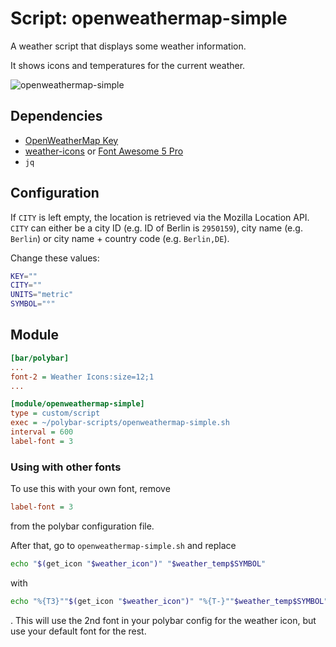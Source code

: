 # Script: openweathermap-simple

A weather script that displays some weather information.

It shows icons and temperatures for the current weather.

![openweathermap-simple](screenshots/1.png)


## Dependencies

* [OpenWeatherMap Key](https://openweathermap.org/appid)
* [weather-icons](https://github.com/erikflowers/weather-icons) or [Font Awesome 5 Pro](https://fontawesome.com/changelog/latest)
* `jq`


## Configuration

If `CITY` is left empty, the location is retrieved via the Mozilla Location API. `CITY` can either be a city ID (e.g. ID of Berlin is `2950159`), city name (e.g. `Berlin`) or city name + country code (e.g. `Berlin,DE`).

Change these values:

```sh
KEY=""
CITY=""
UNITS="metric"
SYMBOL="°"
```


## Module

```ini
[bar/polybar]
...
font-2 = Weather Icons:size=12;1
...
```

```ini
[module/openweathermap-simple]
type = custom/script
exec = ~/polybar-scripts/openweathermap-simple.sh
interval = 600
label-font = 3
```
### Using with other fonts

To use this with your own font, remove

```ini
label-font = 3
```

from the polybar configuration file.

After that, go to `openweathermap-simple.sh` and replace

```bash
echo "$(get_icon "$weather_icon")" "$weather_temp$SYMBOL"
```

with

```bash
echo "%{T3}""$(get_icon "$weather_icon")" "%{T-}""$weather_temp$SYMBOL"
```

. This will use the 2nd font in your polybar config for the weather icon, but use your default font for the rest.
